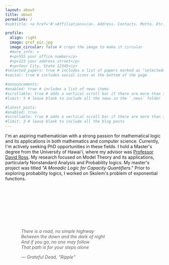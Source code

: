 ```yaml
---
layout: about
title: about
permalink: /
#subtitle: <a href='#'>Affiliations</a>. Address. Contacts. Motto. Etc.

profile:
  align: right
  image: prof_pic.jpg
  image_circular: false # crops the image to make it circular
  #more_info: >
  #<p>555 your office number</p>
  #<p>123 your address street</p>
  #<p>Your City, State 12345</p>
#selected_papers: true # includes a list of papers marked as "selected={true}"
#social: true # includes social icons at the bottom of the page

#announcements:
#enabled: true # includes a list of news items
#scrollable: true # adds a vertical scroll bar if there are more than 3 news items
#limit: 5 # leave blank to include all the news in the `_news` folder

#latest_posts:
#enabled: true
#scrollable: true # adds a vertical scroll bar if there are more than 3 new posts items
#limit: 3 # leave blank to include all the blog posts
---
```



I'm an aspiring mathematician with a strong passion for mathematical logic and its applications in both mathematics and computer science. Currently, I'm actively seeking PhD opportunities in these fields. I hold a Master's degree from the University of Hawai'i, where my advisor was <a href="https://math.hawaii.edu/~ross/">Professor David Ross</a>. My research focused on Model Theory and its applications, particularly Nonstandard Analysis and Probability logics. My master's project was titled <em>"A Monadic Logic for Capacity Quantifiers</em>." Prior to exploring probability logics, I worked on Skolem's problem of exponential functions.


<footer style="margin-top: 150px; text-align: center;">
    <blockquote style="border-left: none; padding-left: 0; font-style: italic; margin: 0 auto; text-align: left; width: 80%;">
        <p>There is a road, no simple highway<br>
        Between the dawn and the dark of night<br>
        And if you go, no one may follow<br>
        That path is for your steps alone</p>
        <cite>— Grateful Dead, "Ripple"</cite>
    </blockquote>
</footer>